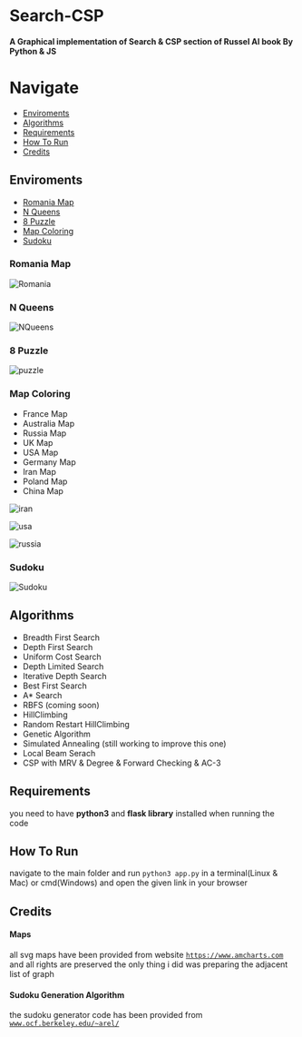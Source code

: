 # Search-CSP

#### A Graphical  implementation of Search &amp; CSP section of Russel AI book By Python & JS



# Navigate

* [Enviroments](#Enviroments)
* [Algorithms](#Algorithms)
* [Requirements](#Requirements)
* [How To Run](#How-To-Run)
* [Credits](#Credits)




## Enviroments

* [Romania Map](#Romania-Map)
* [N Queens](#N-Queens)
* [8 Puzzle](#8-puzzle)
* [Map Coloring](#Map-Coloring)
* [Sudoku](#Sudoku)

### Romania Map

![Romania](https://user-images.githubusercontent.com/70624162/92299596-d658c300-ef68-11ea-86e3-31e40de44200.gif)

### N Queens

![NQueens](https://user-images.githubusercontent.com/70624162/92299637-5f6ffa00-ef69-11ea-92ad-bcb0a27b5e8e.gif)

### 8 Puzzle

![puzzle](https://user-images.githubusercontent.com/70624162/92300079-40736700-ef6d-11ea-83b5-863cdc4352ca.gif)
  
### Map Coloring

* France Map
* Australia Map
* Russia Map
* UK Map
* USA Map
* Germany Map
* Iran Map
* Poland Map
* China Map

![iran](https://user-images.githubusercontent.com/70624162/92299773-bc1fe480-ef6a-11ea-9b5c-3aed458b30e4.gif)


![usa](https://user-images.githubusercontent.com/70624162/92299777-c17d2f00-ef6a-11ea-8cf4-9068167a281b.gif)


![russia](https://user-images.githubusercontent.com/70624162/92299782-c6da7980-ef6a-11ea-8fde-4bd89b3315f1.gif)

### Sudoku

![Sudoku](https://user-images.githubusercontent.com/70624162/92299840-4e27ed00-ef6b-11ea-8ff5-818bf11c780a.gif)



## Algorithms
* Breadth First Search
* Depth First Search
* Uniform Cost Search
* Depth Limited Search
* Iterative Depth Search
* Best First Search
* A* Search
* RBFS (coming soon)
* HillClimbing
* Random Restart HillClimbing
* Genetic Algorithm
* Simulated Annealing (still working to improve this one)
* Local Beam Serach
* CSP with MRV & Degree & Forward Checking & AC-3

## Requirements
you need to have <b>python3</b> and <b>flask library</b> installed when running the code

## How To Run
navigate to the main folder and run <code>python3 app.py</code> in a terminal(Linux & Mac) or cmd(Windows) and open the given link in your browser

## Credits

#### Maps
  all svg maps have been provided from website <code>https://www.amcharts.com</code> and all rights are preserved
  the only thing i did was preparing the adjacent list of graph
  
#### Sudoku Generation Algorithm
  the sudoku generator code has been provided from <code>www.ocf.berkeley.edu/~arel/</code>
